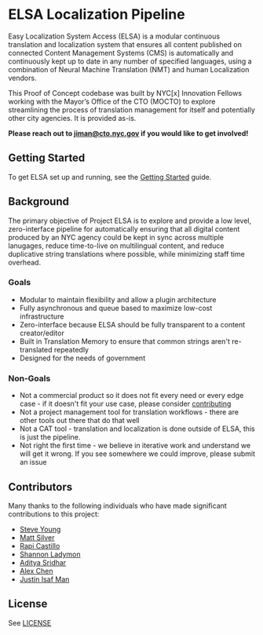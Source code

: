 # ELSA Localization Pipeline

Easy Localization System Access (ELSA) is a modular continuous translation and localization system that ensures all content published on connected Content Management Systems (CMS) is automatically and continuously kept up to date in any number of specified languages, using a combination of Neural Machine Translation (NMT) and human Localization vendors.

This Proof of Concept codebase was built by NYC\[x\] Innovation Fellows working with the Mayor’s Office of the CTO (MOCTO) to explore streamlining the process of translation management for itself and potentially other city agencies. It is provided as-is.

**Please reach out to [jiman@cto.nyc.gov](mailto:jiman@cto.nyc.gov) if you would like to get involved!**

## Getting Started

To get ELSA set up and running, see the [Getting Started](https://github.com/nyc-cto/tms/blob/master/docs/getting-started.md) guide.


## Background
The primary objective of Project ELSA is to explore and provide a low level, zero-interface pipeline for automatically ensuring that all digital content produced by an NYC agency could be kept in sync across multiple lanugages, reduce time-to-live on multilingual content, and reduce duplicative string translations where possible, while minimizing staff time overhead.

### Goals
- Modular to maintain flexibility and allow a plugin architecture
- Fully asynchronous and queue based to maximize low-cost infrastructure
- Zero-interface because ELSA should be fully transparent to a content creator/editor
- Built in Translation Memory to ensure that common strings aren't re-translated repeatedly
- Designed for the needs of government

### Non-Goals
- Not a commercial product so it does not fit every need or every edge case - if it doesn't fit your use case, please consider [contributing](/CONTRIBUTING.md)
- Not a project management tool for translation workflows - there are other tools out there that do that well
- Not a CAT tool - translation and localization is done outside of ELSA, this is just the pipeline.
- Not right the first time - we believe in iterative work and understand we will get it wrong. If you see somewhere we could improve, please submit an issue

## Contributors
Many thanks to the following individuals who have made significant contributions to this project:
- [Steve Young](https://github.com/liquidsteves)
- [Matt Silver](https://github.com/matthewsilver)
- [Rapi Castillo](https://github.com/nyccto-rapicastillo)
- [Shannon Ladymon](https://github.com/sladymon)
- [Aditya Sridhar](https://github.com/as1729)
- [Alex Chen](https://github.com/chena11356)
- [Justin Isaf Man](https://github.com/jisaf)

## License
See [LICENSE](/LICENSE)

